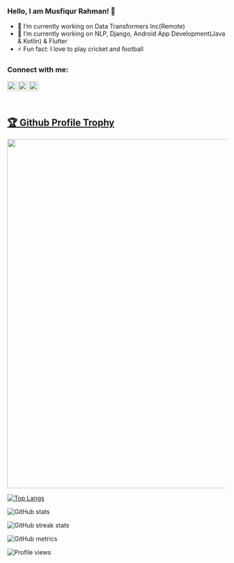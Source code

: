 ### Hello, I am Musfiqur Rahman! 👋



- 🔭 I’m currently working on Data Transformers Inc(Remote)
- 🌱 I’m currently working on NLP, Django, Android App Development(Java & Kotlin) & Flutter
- ⚡ Fun fact: I love to play cricket and football

### Connect with me:
[<img align="left" alt="Twitter" width="22px" src="https://cdn.jsdelivr.net/npm/simple-icons@v3/icons/twitter.svg" />](https://twitter.com/saye_musfiqur)
[<img align="left" alt="LinkedIn" width="22px" src="https://cdn.jsdelivr.net/npm/simple-icons@v3/icons/linkedin.svg">](https://www.linkedin.com/in/mushfiqur-rahman-7a9054185/)
[<img align="left" alt="LinkedIn" width="22px" src="https://cdn.jsdelivr.net/npm/simple-icons@3.13.0/icons/researchgate.svg">](https://www.researchgate.net/profile/Musfiqur-Rahman-12)
<br><br><br>

<a href="https://github.com/musfiqur552608/github-profile-trophy"><h2>🏆 Github Profile Trophy</h2></a>
<a href="https://github.com/musfiqur552608/github-profile-trophy">
  <img width=800 src="https://github-profile-trophy.vercel.app/?username=musfiqur552608&column=8&theme=gruvbox&no-frame=true"/>
</a>

[![Top Langs](https://github-readme-stats.vercel.app/api/top-langs/?username=musfiqur552608)](https://github.com/musfiqur552608)

![GitHub stats](https://github-readme-stats.vercel.app/api?username=musfiqur552608&show_icons=true&count_private=true)  

![GitHub streak stats](https://github-readme-streak-stats.herokuapp.com/?user=musfiqur552608)

![GitHub metrics](https://metrics.lecoq.io/musfiqur552608)

![Profile views](https://gpvc.arturio.dev/musfiqur552608)




